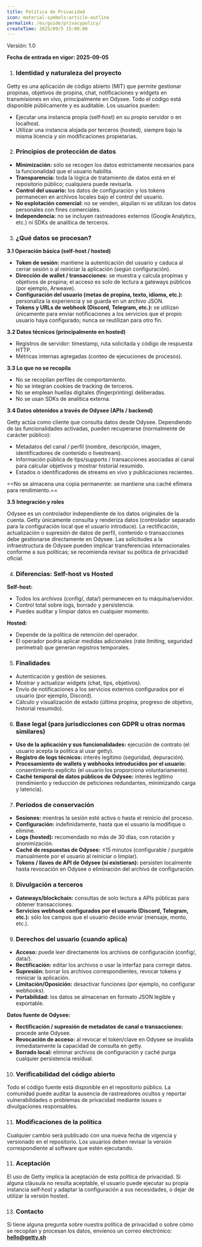 ```yaml
---
title: Política de Privacidad
icon: material-symbols:article-outline
permalink: /es/guide/privacypolicy/
createTime: 2025/09/5 15:00:00
---
```


Versión: 1.0

**Fecha de entrada en vigor: 2025-09-05**

1. ### Identidad y naturaleza del proyecto

Getty es una aplicación de código abierto (MIT) que permite gestionar propinas, objetivos de propina, chat, notificaciones y widgets en transmisiones en vivo, principalmente en Odysee. Todo el código está disponible públicamente y es auditable. Los usuarios pueden:

- Ejecutar una instancia propia (self‑host) en su propio servidor o en localhost.
- Utilizar una instancia alojada por terceros (hosted), siempre bajo la misma licencia y sin modificaciones propietarias.

2. ### Principios de protección de datos

- **Minimización:** sólo se recogen los datos estrictamente necesarios para la funcionalidad que el usuario habilita.
- **Transparencia:** toda la lógica de tratamiento de datos está en el repositorio público; cualquiera puede revisarla.
- **Control del usuario:** los datos de configuración y los tokens permanecen en archivos locales bajo el control del usuario.
- **No explotación comercial:** no se venden, alquilan ni se utilizan los datos personales con fines comerciales.
- **Independencia:** no se incluyen rastreadores externos (Google Analytics, etc.) ni SDKs de analítica de terceros.

3. ### ¿Qué datos se procesan?

**3.1 Operación básica (self‑host / hosted)**

- **Token de sesión:** mantiene la autenticación del usuario y caduca al cerrar sesión o al reiniciar la aplicación (según configuración).
- **Dirección de wallet / transacciones:** se muestra y calcula propinas y objetivos de propina; el acceso es solo de lectura a gateways públicos (por ejemplo, Arweave).
- **Configuración del usuario (metas de propina, texto, idioma, etc.):** personaliza la experiencia y se guarda en un archivo JSON.
- **Tokens y URLs de webhook (Discord, Telegram, etc.):** se utilizan únicamente para enviar notificaciones a los servicios que el propio usuario haya configurado; nunca se reutilizan para otro fin.

**3.2 Datos técnicos (principalmente en hosted)**

- Registros de servidor: timestamp, ruta solicitada y código de respuesta HTTP.
- Métricas internas agregadas (conteo de ejecuciones de procesos).

**3.3 Lo que no se recopila**

- No se recopilan perfiles de comportamiento.
- No se integran cookies de tracking de terceros.
- No se emplean huellas digitales (fingerprinting) deliberadas.
- No se usan SDKs de analítica externa.

**3.4 Datos obtenidos a través de Odysee (APIs / backend)**

Getty actúa como cliente que consulta datos desde Odysee. Dependiendo de las funcionalidades activadas, pueden recuperarse (normalmente de carácter público):

- Metadatos del canal / perfil (nombre, descripción, imagen, identificadores de contenido o livestream).
- Información pública de tips/supports / transacciones asociadas al canal para calcular objetivos y mostrar historial resumido.
- Estados o identificadores de streams en vivo y publicaciones recientes.

==No se almacena una copia permanente: se mantiene una caché efímera para rendimiento.==

**3.5 Integración y roles**

Odysee es un controlador independiente de los datos originales de la cuenta. Getty únicamente consulta y renderiza datos (controlador separado para la configuración local que el usuario introduce). La rectificación, actualización o supresión de datos de perfil, contenido o transacciones debe gestionarse directamente en Odysee. Las solicitudes a la infraestructura de Odysee pueden implicar transferencias internacionales conforme a sus políticas; se recomienda revisar su política de privacidad oficial.

4. ### Diferencias: Self-host vs Hosted

**Self-host:**

- Todos los archivos (config/, data/) permanecen en tu máquina/servidor.
- Control total sobre logs, borrado y persistencia.
- Puedes auditar y limpiar datos en cualquier momento.

**Hosted:**

- Depende de la política de retención del operador.
- El operador podría aplicar medidas adicionales (rate limiting, seguridad perimetral) que generan registros temporales.

5. ### Finalidades

- Autenticación y gestión de sesiones.
- Mostrar y actualizar widgets (chat, tips, objetivos).
- Envío de notificaciones a los servicios externos configurados por el usuario (por ejemplo, Discord).
- Cálculo y visualización de estado (última propina, progreso de objetivo, historial resumido).

6. ### Base legal (para jurisdicciones con GDPR u otras normas similares)

- **Uso de la aplicación y sus funcionalidades:** ejecución de contrato (el usuario acepta la política al usar getty).
- **Registro de logs técnicos:** interés legítimo (seguridad, depuración).
- **Procesamiento de wallets y webhooks introducidos por el usuario:** consentimiento explícito (el usuario los proporciona voluntariamente).
- **Caché temporal de datos públicos de Odysee:** interés legítimo (rendimiento y reducción de peticiones redundantes, minimizando carga y latencia).

7. ### Periodos de conservación

- **Sesiones:** mientras la sesión esté activa o hasta el reinicio del proceso.
- **Configuración:** indefinidamente, hasta que el usuario la modifique o elimine.
- **Logs (hosted):** recomendado no más de 30 días, con rotación y anonimización.
- **Caché de respuestas de Odysee:** ≤15 minutos (configurable / purgable manualmente por el usuario al reiniciar o limpiar).
- **Tokens / llaves de API de Odysee (si existieran):** persisten localmente hasta revocación en Odysee o eliminación del archivo de configuración.

8. ### Divulgación a terceros

- **Gateways/blockchain:** consultas de solo lectura a APIs públicas para obtener transacciones.
- **Servicios webhook configurados por el usuario (Discord, Telegram, etc.):** sólo los campos que el usuario decide enviar (mensaje, monto, etc.).

9. ### Derechos del usuario (cuando aplica)

- **Acceso:** puede leer directamente los archivos de configuración (config/, data/).
- **Rectificación:** editar los archivos o usar la interfaz para corregir datos.
- **Supresión:** borrar los archivos correspondientes, revocar tokens y reiniciar la aplicación.
- **Limitación/Oposición:** desactivar funciones (por ejemplo, no configurar webhooks).
- **Portabilidad:** los datos se almacenan en formato JSON legible y exportable.

**Datos fuente de Odysee:**

- **Rectificación / supresión de metadatos de canal o transacciones:** procede ante Odysee.
- **Revocación de acceso:** al revocar el token/clave en Odysee se invalida inmediatamente la capacidad de consulta en getty.
- **Borrado local:** eliminar archivos de configuración y caché purga cualquier persistencia residual.

10. ### Verificabilidad del código abierto

Todo el código fuente está disponible en el repositorio público. La comunidad puede auditar la ausencia de rastreadores ocultos y reportar vulnerabilidades o problemas de privacidad mediante issues o divulgaciones responsables.

11. ### Modificaciones de la política

Cualquier cambio será publicado con una nueva fecha de vigencia y versionado en el repositorio. Los usuarios deben revisar la versión correspondiente al software que estén ejecutando.

11. ### Aceptación

El uso de Getty implica la aceptación de esta política de privacidad. Si alguna cláusula no resulta aceptable, el usuario puede ejecutar su propia instancia self‑host y adaptar la configuración a sus necesidades, o dejar de utilizar la versión hosted.

13. ### Contacto

Si tiene alguna pregunta sobre nuestra política de privacidad o sobre cómo se recopilan y procesan los datos, envíenos un correo electrónico: **hello@getty.sh**
